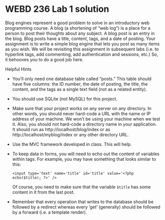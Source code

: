 # WEBD 236 Lab 1 solution

Blog engines represent a good problem to solve in an introductory web programming course.  A blog (a shortening of “web log”) is a place for a person to post their thoughts about any subject.  A blog post is an entry in the blog.  Blog posts have a title, content, tags, and a date of posting.  Your assignment is to write a simple blog engine that lets you post as many items as you wish.  We will be revisiting this assignment in subsequent labs (i.e. to hyperlink tags, add commenting, add authentication and sessions, etc.) So, it behooves you to do a good job here.

Helpful Hints
  - You’ll only need one database table called “posts.”  This table should have five columns: the ID number, the date of posting, the title, the content, and the tags as a single text field (not as a related entity).
  - You should use SQLite (not MySQL) for this project.
  - Make sure that your project works on any server on any directory.  In other words, you should never hard-code a URL with the name or IP address of your machine.  We won’t be using your machine when we test it.  Also, you should not hard-code a directory name in your application.  It should run as http://localhost/blog/index or as http://localhost/myblog/index or any other directory URL.
  - Use the MVC framework developed in class.  This will help.
  - To keep data in forms, you will need to echo out the content of variables within tags.  For example, you may have something that looks similar to this:
  
    `<input type='text' name='title' id='title' value='<?php echo($title); ?>' />`

    Of course, you need to make sure that the variable `$title` has some content in it from the last post.
    
  - Remember that every operation that writes to the database should be followed by a redirect whereas every ‘get’ (generally) should be followed by a forward (i.e. a template render). 
